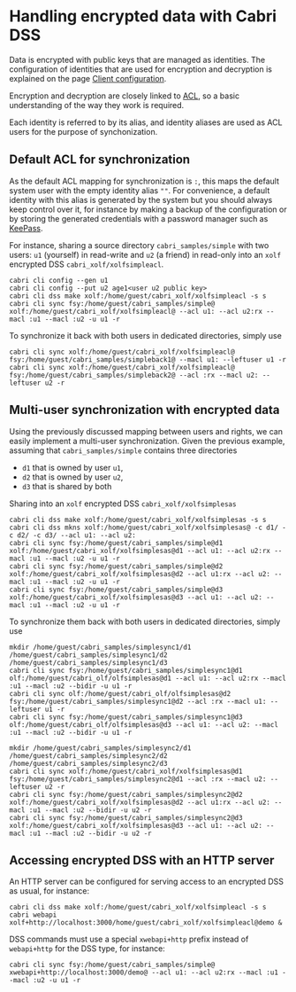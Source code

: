 # Handling encrypted data with Cabri DSS

Data is encrypted with public keys that are managed as identities.
The configuration of identities that are used for encryption and decryption
is explained on the page [Client configuration](cliconf.md).

Encryption and decryption are closely linked to [ACL](acl.md),
so a basic understanding of the way they work is required.

Each identity is referred to by its alias, and identity aliases
are used as ACL users for the purpose of synchonization.

## Default ACL for synchronization

As the default ACL mapping for synchronization is `:`, this maps the default system user
with the empty identity alias `""`.
For convenience, a default identity with this alias is generated by the system
but you should always keep control over it,
for instance by making a backup of the configuration or by storing the generated credentials
with a password manager such as [KeePass](https://keepass.info/).

For instance, sharing a source directory `cabri_samples/simple`
with two users: `u1` (yourself) in read-write and `u2` (a friend) in read-only
into an `xolf` encrypted DSS `cabri_xolf/xolfsimpleacl`.

    cabri cli config --gen u1
    cabri cli config --put u2 age1<user u2 public key>
    cabri cli dss make xolf:/home/guest/cabri_xolf/xolfsimpleacl -s s
    cabri cli sync fsy:/home/guest/cabri_samples/simple@ xolf:/home/guest/cabri_xolf/xolfsimpleacl@ --acl u1: --acl u2:rx --macl :u1 --macl :u2 -u u1 -r

To synchronize it back with both users in dedicated directories, simply use

    cabri cli sync xolf:/home/guest/cabri_xolf/xolfsimpleacl@ fsy:/home/guest/cabri_samples/simpleback1@ --macl u1: --leftuser u1 -r
    cabri cli sync xolf:/home/guest/cabri_xolf/xolfsimpleacl@ fsy:/home/guest/cabri_samples/simpleback2@ --acl :rx --macl u2: --leftuser u2 -r

## Multi-user synchronization with encrypted data

Using the previously discussed mapping between users and rights,
we can easily implement a multi-user synchronization.
Given the previous example, assuming that `cabri_samples/simple` contains
three directories

- `d1` that is owned by user `u1`,
- `d2` that is owned by user `u2`,
- `d3` that is shared by both

Sharing into an `xolf` encrypted DSS `cabri_xolf/xolfsimplesas`

    cabri cli dss make xolf:/home/guest/cabri_xolf/xolfsimplesas -s s
    cabri cli dss mkns xolf:/home/guest/cabri_xolf/xolfsimplesas@ -c d1/ -c d2/ -c d3/ --acl u1: --acl u2:
    cabri cli sync fsy:/home/guest/cabri_samples/simple@d1 xolf:/home/guest/cabri_xolf/xolfsimplesas@d1 --acl u1: --acl u2:rx --macl :u1 --macl :u2 -u u1 -r
    cabri cli sync fsy:/home/guest/cabri_samples/simple@d2 xolf:/home/guest/cabri_xolf/xolfsimplesas@d2 --acl u1:rx --acl u2: --macl :u1 --macl :u2 -u u1 -r
    cabri cli sync fsy:/home/guest/cabri_samples/simple@d3 xolf:/home/guest/cabri_xolf/xolfsimplesas@d3 --acl u1: --acl u2: --macl :u1 --macl :u2 -u u1 -r

To synchronize them back with both users in dedicated directories, simply use

    mkdir /home/guest/cabri_samples/simplesync1/d1 /home/guest/cabri_samples/simplesync1/d2 /home/guest/cabri_samples/simplesync1/d3
    cabri cli sync fsy:/home/guest/cabri_samples/simplesync1@d1 olf:/home/guest/cabri_olf/olfsimplesas@d1 --acl u1: --acl u2:rx --macl :u1 --macl :u2 --bidir -u u1 -r
    cabri cli sync olf:/home/guest/cabri_olf/olfsimplesas@d2 fsy:/home/guest/cabri_samples/simplesync1@d2 --acl :rx --macl u1: --leftuser u1 -r
    cabri cli sync fsy:/home/guest/cabri_samples/simplesync1@d3 olf:/home/guest/cabri_olf/olfsimplesas@d3 --acl u1: --acl u2: --macl :u1 --macl :u2 --bidir -u u1 -r

    mkdir /home/guest/cabri_samples/simplesync2/d1 /home/guest/cabri_samples/simplesync2/d2 /home/guest/cabri_samples/simplesync2/d3
    cabri cli sync xolf:/home/guest/cabri_xolf/xolfsimplesas@d1 fsy:/home/guest/cabri_samples/simplesync2@d1 --acl :rx --macl u2: --leftuser u2 -r
    cabri cli sync fsy:/home/guest/cabri_samples/simplesync2@d2 xolf:/home/guest/cabri_xolf/xolfsimplesas@d2 --acl u1:rx --acl u2: --macl :u1 --macl :u2 --bidir -u u2 -r
    cabri cli sync fsy:/home/guest/cabri_samples/simplesync2@d3 xolf:/home/guest/cabri_xolf/xolfsimplesas@d3 --acl u1: --acl u2: --macl :u1 --macl :u2 --bidir -u u2 -r

## Accessing encrypted DSS with an HTTP server

An HTTP server can be configured for serving access to an encrypted DSS as usual,
for instance:

    cabri cli dss make xolf:/home/guest/cabri_xolf/xolfsimpleacl -s s
    cabri webapi xolf+http://localhost:3000/home/guest/cabri_xolf/xolfsimpleacl@demo &

DSS commands must use a special `xwebapi+http` prefix instead of `webapi+http` for the DSS type,
for instance:

    cabri cli sync fsy:/home/guest/cabri_samples/simple@ xwebapi+http://localhost:3000/demo@ --acl u1: --acl u2:rx --macl :u1 --macl :u2 -u u1 -r